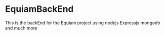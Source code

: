 # EquiamBackEnd
This is the backEnd for the Equiam project using nodejs Expressjs mongodb and much more
